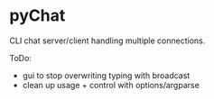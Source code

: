 # pyChat
CLI chat server/client handling multiple connections.

ToDo:
- gui to stop overwriting
  typing with broadcast
- clean up usage + control with options/argparse


